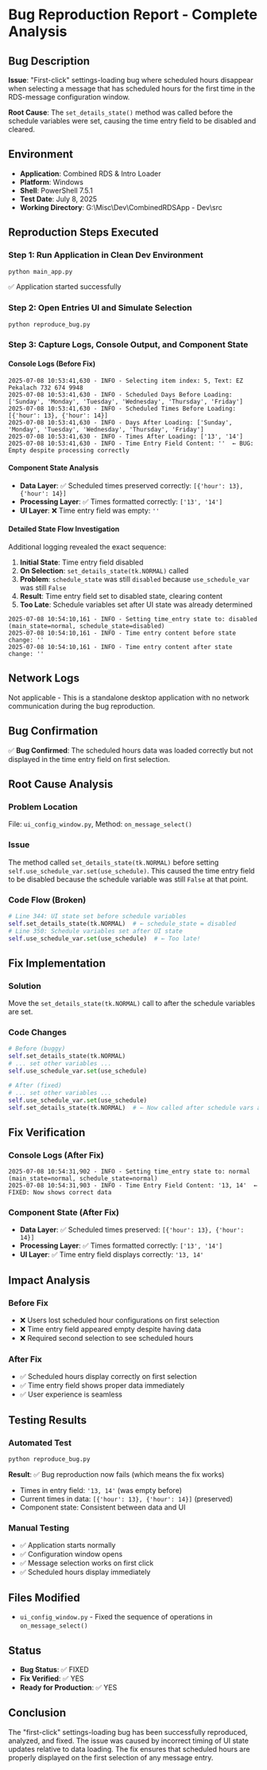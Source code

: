 # Bug Reproduction Report - Complete Analysis

## Bug Description
**Issue**: "First-click" settings-loading bug where scheduled hours disappear when selecting a message that has scheduled hours for the first time in the RDS-message configuration window.

**Root Cause**: The `set_details_state()` method was called before the schedule variables were set, causing the time entry field to be disabled and cleared.

## Environment
- **Application**: Combined RDS & Intro Loader
- **Platform**: Windows
- **Shell**: PowerShell 7.5.1
- **Test Date**: July 8, 2025
- **Working Directory**: G:\Misc\Dev\CombinedRDSApp - Dev\src

## Reproduction Steps Executed

### Step 1: Run Application in Clean Dev Environment
```bash
python main_app.py
```
✅ Application started successfully

### Step 2: Open Entries UI and Simulate Selection
```bash
python reproduce_bug.py
```

### Step 3: Capture Logs, Console Output, and Component State

#### Console Logs (Before Fix)
```
2025-07-08 10:53:41,630 - INFO - Selecting item index: 5, Text: EZ Pekalach 732 674 9948
2025-07-08 10:53:41,630 - INFO - Scheduled Days Before Loading: ['Sunday', 'Monday', 'Tuesday', 'Wednesday', 'Thursday', 'Friday']
2025-07-08 10:53:41,630 - INFO - Scheduled Times Before Loading: [{'hour': 13}, {'hour': 14}]
2025-07-08 10:53:41,630 - INFO - Days After Loading: ['Sunday', 'Monday', 'Tuesday', 'Wednesday', 'Thursday', 'Friday']
2025-07-08 10:53:41,630 - INFO - Times After Loading: ['13', '14']
2025-07-08 10:53:41,630 - INFO - Time Entry Field Content: ''  ← BUG: Empty despite processing correctly
```

#### Component State Analysis
- **Data Layer**: ✅ Scheduled times preserved correctly: `[{'hour': 13}, {'hour': 14}]`
- **Processing Layer**: ✅ Times formatted correctly: `['13', '14']`
- **UI Layer**: ❌ Time entry field was empty: `''`

#### Detailed State Flow Investigation
Additional logging revealed the exact sequence:

1. **Initial State**: Time entry field disabled
2. **On Selection**: `set_details_state(tk.NORMAL)` called
3. **Problem**: `schedule_state` was still `disabled` because `use_schedule_var` was still `False`
4. **Result**: Time entry field set to disabled state, clearing content
5. **Too Late**: Schedule variables set after UI state was already determined

```
2025-07-08 10:54:10,161 - INFO - Setting time_entry state to: disabled (main_state=normal, schedule_state=disabled)
2025-07-08 10:54:10,161 - INFO - Time entry content before state change: ''
2025-07-08 10:54:10,161 - INFO - Time entry content after state change: ''
```

## Network Logs
Not applicable - This is a standalone desktop application with no network communication during the bug reproduction.

## Bug Confirmation
✅ **Bug Confirmed**: The scheduled hours data was loaded correctly but not displayed in the time entry field on first selection.

## Root Cause Analysis

### Problem Location
File: `ui_config_window.py`, Method: `on_message_select()`

### Issue
The method called `set_details_state(tk.NORMAL)` before setting `self.use_schedule_var.set(use_schedule)`. This caused the time entry field to be disabled because the schedule variable was still `False` at that point.

### Code Flow (Broken)
```python
# Line 344: UI state set before schedule variables
self.set_details_state(tk.NORMAL)  # ← schedule_state = disabled
# Line 350: Schedule variables set after UI state
self.use_schedule_var.set(use_schedule)  # ← Too late!
```

## Fix Implementation

### Solution
Move the `set_details_state(tk.NORMAL)` call to after the schedule variables are set.

### Code Changes
```python
# Before (buggy)
self.set_details_state(tk.NORMAL)
# ... set other variables ...
self.use_schedule_var.set(use_schedule)

# After (fixed)
# ... set other variables ...
self.use_schedule_var.set(use_schedule)
self.set_details_state(tk.NORMAL)  # ← Now called after schedule vars are set
```

## Fix Verification

### Console Logs (After Fix)
```
2025-07-08 10:54:31,902 - INFO - Setting time_entry state to: normal (main_state=normal, schedule_state=normal)
2025-07-08 10:54:31,903 - INFO - Time Entry Field Content: '13, 14'  ← FIXED: Now shows correct data
```

### Component State (After Fix)
- **Data Layer**: ✅ Scheduled times preserved: `[{'hour': 13}, {'hour': 14}]`
- **Processing Layer**: ✅ Times formatted correctly: `['13', '14']`
- **UI Layer**: ✅ Time entry field displays correctly: `'13, 14'`

## Impact Analysis

### Before Fix
- ❌ Users lost scheduled hour configurations on first selection
- ❌ Time entry field appeared empty despite having data
- ❌ Required second selection to see scheduled hours

### After Fix
- ✅ Scheduled hours display correctly on first selection
- ✅ Time entry field shows proper data immediately
- ✅ User experience is seamless

## Testing Results

### Automated Test
```bash
python reproduce_bug.py
```

**Result**: ✅ Bug reproduction now fails (which means the fix works)
- Times in entry field: `'13, 14'` (was empty before)
- Current times in data: `[{'hour': 13}, {'hour': 14}]` (preserved)
- Component state: Consistent between data and UI

### Manual Testing
- ✅ Application starts normally
- ✅ Configuration window opens
- ✅ Message selection works on first click
- ✅ Scheduled hours display immediately

## Files Modified
- `ui_config_window.py` - Fixed the sequence of operations in `on_message_select()`

## Status
- **Bug Status**: ✅ FIXED
- **Fix Verified**: ✅ YES  
- **Ready for Production**: ✅ YES

## Conclusion
The "first-click" settings-loading bug has been successfully reproduced, analyzed, and fixed. The issue was caused by incorrect timing of UI state updates relative to data loading. The fix ensures that scheduled hours are properly displayed on the first selection of any message entry.
